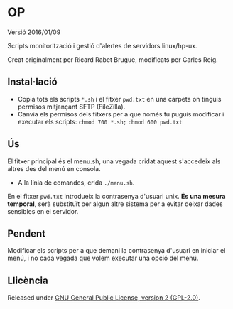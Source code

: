# OP
Versió 2016/01/09

Scripts monitorització i gestió d'alertes de servidors linux/hp-ux.

Creat originalment per Ricard Rabet Brugue, modificats per Carles Reig.

## Instal·lació

- Copia tots els scripts `*.sh` i el fitxer `pwd.txt` en una carpeta on tinguis permisos mitjançant SFTP (FileZilla).
- Canvia els permisos dels fitxers per a que només tu puguis modificar i executar els scripts:
`chmod 700 *.sh;`
`chmod 600 pwd.txt`

## Ús

El fitxer principal és el menu.sh, una vegada cridat aquest s'accedeix als altres des del menú en consola.

- A la línia de comandes, crida `./menu.sh`.

En el fitxer `pwd.txt` introdueix la contrasenya d'usuari unix. **És una mesura temporal**, serà substituït per algun altre sistema per a evitar deixar dades sensibles en el servidor.

## Pendent

Modificar els scripts per a que demani la contrasenya d'usuari en iniciar el menú, i no cada vegada que volem executar una opció del menú.

## Llicència

Released under [GNU General Public License, version 2 (GPL-2.0)](http://opensource.org/licenses/GPL-2.0).
